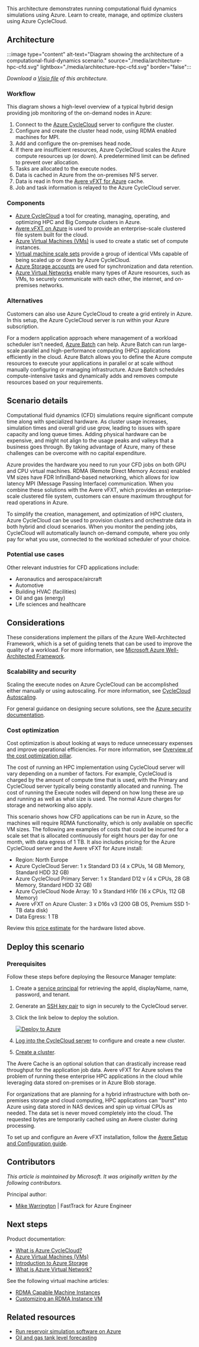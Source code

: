 This architecture demonstrates running computational fluid dynamics simulations using Azure. Learn to create, manage, and optimize clusters using Azure CycleCloud.

## Architecture

:::image type="content" alt-text="Diagram showing the architecture of a computational-fluid-dynamics scenario." source="./media/architecture-hpc-cfd.svg" lightbox="./media/architecture-hpc-cfd.svg" border="false":::

*Download a [Visio file](https://arch-center.azureedge.net/architecture-hpc-cfd.vsdx) of this architecture.*

### Workflow

This diagram shows a high-level overview of a typical hybrid design providing job monitoring of the on-demand nodes in Azure:

1. Connect to the [Azure CycleCloud][cyclecloud] server to configure the cluster.
2. Configure and create the cluster head node, using RDMA enabled machines for MPI.
3. Add and configure the on-premises head node.
4. If there are insufficient resources, Azure CycleCloud scales the Azure compute resources up (or down). A predetermined limit can be defined to prevent over allocation.
5. Tasks are allocated to the execute nodes.
6. Data is cached in Azure from the on-premises NFS server.
7. Data is read in from the [Avere vFXT for Azure][avere] cache.
8. Job and task information is relayed to the Azure CycleCloud server.

### Components

- [Azure CycleCloud](https://azure.microsoft.com/features/azure-cyclecloud) a tool for creating, managing, operating, and optimizing HPC and Big Compute clusters in Azure.
- [Avere vFXT on Azure][avere] is used to provide an enterprise-scale clustered file system built for the cloud.
- [Azure Virtual Machines (VMs)](https://azure.microsoft.com/free/virtual-machines) is used to create a static set of compute instances.
- [Virtual machine scale sets][vmss] provide a group of identical VMs capable of being scaled up or down by Azure CycleCloud.
- [Azure Storage accounts](https://azure.microsoft.com/free/storage) are used for synchronization and data retention.
- [Azure Virtual Networks](https://azure.microsoft.com/free/virtual-network) enable many types of Azure resources, such as VMs, to securely communicate with each other, the internet, and on-premises networks.

### Alternatives

Customers can also use Azure CycleCloud to create a grid entirely in Azure. In this setup, the Azure CycleCloud server is run within your Azure subscription.

For a modern application approach where management of a workload scheduler isn't needed, [Azure Batch][batch] can help. Azure Batch can run large-scale parallel and high-performance computing (HPC) applications efficiently in the cloud. Azure Batch allows you to define the Azure compute resources to execute your applications in parallel or at scale without manually configuring or managing infrastructure. Azure Batch schedules compute-intensive tasks and dynamically adds and removes compute resources based on your requirements.

## Scenario details

Computational fluid dynamics (CFD) simulations require significant compute time along with specialized hardware. As cluster usage increases, simulation times and overall grid use grow, leading to issues with spare capacity and long queue times. Adding physical hardware can be expensive, and might not align to the usage peaks and valleys that a business goes through. By taking advantage of Azure, many of these challenges can be overcome with no capital expenditure.

Azure provides the hardware you need to run your CFD jobs on both GPU and CPU virtual machines. RDMA (Remote Direct Memory Access) enabled VM sizes have FDR InfiniBand-based networking, which allows for low latency MPI (Message Passing Interface) communication. When you combine these solutions with the Avere vFXT, which provides an enterprise-scale clustered file system, customers can ensure maximum throughput for read operations in Azure.

To simplify the creation, management, and optimization of HPC clusters, Azure CycleCloud can be used to provision clusters and orchestrate data in both hybrid and cloud scenarios. When you monitor the pending jobs, CycleCloud will automatically launch on-demand compute, where you only pay for what you use, connected to the workload scheduler of your choice.

### Potential use cases

Other relevant industries for CFD applications include:

- Aeronautics and aerospace/aircraft
- Automotive
- Building HVAC (facilities)
- Oil and gas (energy)
- Life sciences and healthcare

## Considerations

These considerations implement the pillars of the Azure Well-Architected Framework, which is a set of guiding tenets that can be used to improve the quality of a workload. For more information, see [Microsoft Azure Well-Architected Framework](/azure/architecture/framework).

### Scalability and security

Scaling the execute nodes on Azure CycleCloud can be accomplished either manually or using autoscaling. For more information, see [CycleCloud Autoscaling][cycle-scale].

For general guidance on designing secure solutions, see the [Azure security documentation][security].

### Cost optimization

Cost optimization is about looking at ways to reduce unnecessary expenses and improve operational efficiencies. For more information, see [Overview of the cost optimization pillar](/azure/architecture/framework/cost/overview).

The cost of running an HPC implementation using CycleCloud server will vary depending on a number of factors. For example, CycleCloud is charged by the amount of compute time that is used, with the Primary and CycleCloud server typically being constantly allocated and running. The cost of running the Execute nodes will depend on how long these are up and running as well as what size is used. The normal Azure charges for storage and networking also apply.

This scenario shows how CFD applications can be run in Azure, so the machines will require RDMA functionality, which is only available on specific VM sizes. The following are examples of costs that could be incurred for a scale set that is allocated continuously for eight hours per day for one month, with data egress of 1 TB. It also includes pricing for the Azure CycleCloud server and the Avere vFXT for Azure install:

- Region: North Europe
- Azure CycleCloud Server: 1 x Standard D3 (4 x CPUs, 14 GB Memory, Standard HDD 32 GB)
- Azure CycleCloud Primary Server: 1 x Standard D12 v (4 x CPUs, 28 GB Memory, Standard HDD 32 GB)
- Azure CycleCloud Node Array: 10 x Standard H16r (16 x CPUs, 112 GB Memory)
- Avere vFXT on Azure Cluster: 3 x D16s v3 (200 GB OS, Premium SSD 1-TB data disk)
- Data Egress: 1 TB

Review this [price estimate][pricing] for the hardware listed above.

## Deploy this scenario

### Prerequisites

Follow these steps before deploying the Resource Manager template:

1. Create a [service principal][cycle-svcprin] for retrieving the appId, displayName, name, password, and tenant.

1. Generate an [SSH key pair][cycle-ssh] to sign in securely to the CycleCloud server.

1. Click the link below to deploy the solution.

    [![Deploy to Azure](../../_images/deploy-to-azure.svg)](https://portal.azure.com/#create/Microsoft.Template/uri/https%3A%2F%2Fraw.githubusercontent.com%2FCycleCloudCommunity%2Fcyclecloud_arm%2Fmaster%2Fazuredeploy.json)

1. [Log into the CycleCloud server][cycle-login] to configure and create a new cluster.

1. [Create a cluster][cycle-create].

The Avere Cache is an optional solution that can drastically increase read throughput for the application job data. Avere vFXT for Azure solves the problem of running these enterprise HPC applications in the cloud while leveraging data stored on-premises or in Azure Blob storage.

For organizations that are planning for a hybrid infrastructure with both on-premises storage and cloud computing, HPC applications can "burst" into Azure using data stored in NAS devices and spin up virtual CPUs as needed. The data set is never moved completely into the cloud. The requested bytes are temporarily cached using an Avere cluster during processing.

To set up and configure an Avere vFXT installation, follow the [Avere Setup and Configuration guide][avere].

## Contributors

*This article is maintained by Microsoft. It was originally written by the following contributors.*

Principal author:

* [Mike Warrington](https://www.linkedin.com/in/mikewarrington) | FastTrack for Azure Engineer

## Next steps

Product documentation:

- [What is Azure CycleCloud?](/azure/cyclecloud/overview)
- [Azure Virtual Machines (VMs)](/azure/virtual-machines/windows/overview)
- [Introduction to Azure Storage](/azure/storage/common/storage-introduction)
- [What is Azure Virtual Network?](/azure/virtual-network/virtual-networks-overview)

See the following virtual machine articles:

- [RDMA Capable Machine Instances][rdma]
- [Customizing an RDMA Instance VM][rdma-custom]

## Related resources

- [Run reservoir simulation software on Azure](./reservoir-simulation.yml)
- [Oil and gas tank level forecasting](../../solution-ideas/articles/oil-and-gas-tank-level-forecasting.yml)

<!-- links -->
[security]: /azure/security
[vmss]: /azure/virtual-machine-scale-sets/overview
[cyclecloud]: /azure/cyclecloud
[rdma]: /azure/virtual-machines/windows/sizes-hpc#rdma-capable-instances
[vms]: /azure/virtual-machines
[batch]: /azure/batch
[avere]: https://github.com/Azure/Avere/blob/master/README.md
[cycle-svcprin]: /azure/cyclecloud/quickstart-install-cyclecloud#service-principal
[cycle-ssh]: /azure/cyclecloud/quickstart-install-cyclecloud#ssh-keypair
[cycle-login]: /azure/cyclecloud/quickstart-install-cyclecloud#log-into-the-cyclecloud-application-server
[cycle-create]: /azure/cyclecloud/quickstart-create-and-run-cluster
[rdma]: /azure/virtual-machines/windows/sizes-hpc#rdma-capable-instances
[rdma-custom]: /azure/virtual-machines/linux/sizes-hpc#rdma-capable-instances
[pricing]: https://azure.com/e/53030a04a2ab47a289156e2377a4247a
[cycle-scale]: /azure/cyclecloud/autoscale
